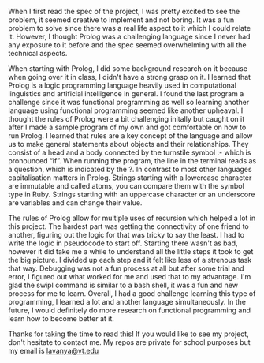 When I first read the spec of the project, I was pretty excited to see the problem, it seemed creative to implement and not boring. It was a fun problem to solve since there was a real life aspect to it which I could relate it. However, I thought Prolog was a challenging language since I never had any exposure to it before and the spec seemed overwhelming with all the technical aspects. 

When starting with Prolog, I did some background research on it because when going over it in class, I didn't have a strong grasp on it. I learned that Prolog is a logic programming language heavily used in computational linguistics and artificial intelligence in general. I found the last program a challenge since it was functional programming as well so learning another language using functional programming seemed like another upheaval. I thought the rules of Prolog were a bit challenging initally but caught on it after I made a sample program of my own and got comfortable on how to run Prolog. I learned that rules are a key concept of the language and allow us to make general statements about objects and their relationships. They consist of a head and a body connected by the turnstile symbol :- which is pronounced “if”. When running the program, the line in the terminal reads as a question, which is indicated by the ?. In contrast to most other languages capitalisation matters in Prolog. Strings starting with a lowercase character are immutable and called atoms, you can compare them with the symbol type in Ruby. Strings starting with an uppercase character or an underscore are variables and can change their value. 

The rules of Prolog allow for multiple uses of recursion which helped a lot in this project. The hardest part was getting the connectivity of one friend to another, figuring out the logic for that was tricky to say the least. I had to write the logic in pseudocode to start off. Starting there wasn't as bad, however it did take me a while to understand all the little steps it took to get the big picture. I divided up each step and it felt like less of a strenous task that way. Debugging was not a fun process at all but after some trial and error, I figured out what worked for me and used that to my advantage. I'm glad the swipl command is similar to a bash shell, it was a fun and new process for me to learn. Overall, I had a good challenge learning this type of programming, I learned a lot and another language simultaneously. In the future, I would definitely do more research on functional programming and learn how to become better at it. 

Thanks for taking the time to read this! If you would like to see my project, don't hesitate to contact me. My repos are private for school purposes but my email is lavanya@vt.edu
